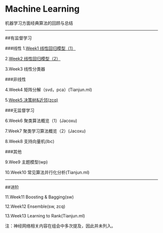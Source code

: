 # Machine Learning
机器学习方面经典算法的回顾与总结

--------------

##有监督学习

###线性
1.[Week1 线性回归模型（1）](http://libingchen.me/16/)

2.[Week2 线性回归模型（2）](http://libingchen.me/18/)

3.Week3 线性分类器

###非线性

4.Week4 矩阵分解（svd，pca）(Tianjun.ml)

5.[Week5 决策树&近邻(zcq)](https://www.zybuluo.com/bird/note/108544)

###无监督学习

6.Week6 聚类算法概览（1）(Jacoxu)

7.Week7 聚类学习算法概览（2）(Jacoxu)

8.Week8 支持向量机(lbc)

###其他

9.Wee9 主题模型(wp)

10.Week10 常见算法并行化分析(Tianjun.ml)

--------------

##进阶

11.Week11 Boosting & Bagging(sw)

12.Week12 Ensemble(sw, zcq)

13.Week13 Learning to Rank(Tianjun.ml)

注：神经网络相关内容在组会中多次提及，因此并未列入。

